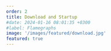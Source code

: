 ```yaml
---
order: 2
title: Download and Startup
#date: 2024-01-16 08:01:35 +0300
#label: Flamegraphs
image: '/images/featured/download.jpg'
featured: true
---
```


